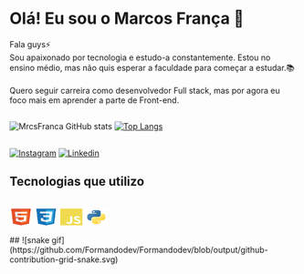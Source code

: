 # Olá! Eu sou o Marcos França 👋

Fala guys⚡ <br>
Sou apaixonado por tecnologia e estudo-a constantemente. Estou no ensino médio, mas não quis esperar a faculdade para começar a estudar.📚 <br> <br> 
Quero seguir carreira como desenvolvedor Full stack, mas por agora eu foco mais em aprender a parte de Front-end. <br>

##

![MrcsFranca GitHub stats](https://github-readme-stats.vercel.app/api?username=MrcsFranca&show_icons=true&theme=radical&count_private=true)
[![Top Langs](https://github-readme-stats.vercel.app/api/top-langs/?username=MrcsFranca&layout=compact&theme=radical)](https://github.com/MrcsFranca/github-readme-stats)

##

[![Instagram](https://img.shields.io/badge/Instagram-E4405F?style=for-the-badge&logo=instagram&logoColor=white)](https://instagram.com/mrcsfranca)
[![Linkedin](https://img.shields.io/badge/LinkedIn-0077B5?style=for-the-badge&logo=linkedin&logoColor=white)](https://linkedin.com/in/mrcsfranca)


## Tecnologias que utilizo

<div style="display: inline_block"><br>
  <img align="center" alt="Mrcs-HTML" height="30" width="40" src="https://raw.githubusercontent.com/devicons/devicon/master/icons/html5/html5-original.svg">
  <img align="center" alt="Mrcs-CSS" height="30" width="40" src="https://raw.githubusercontent.com/devicons/devicon/master/icons/css3/css3-original.svg">
  <img align="center" alt="Mrcs-Js" height="30" width="40" src="https://raw.githubusercontent.com/devicons/devicon/master/icons/javascript/javascript-plain.svg">
  <img align="center" alt="Mrcs-Python" height="30" width="40" src="https://raw.githubusercontent.com/devicons/devicon/master/icons/python/python-original.svg">
</div>

<br>
##
![snake gif](https://github.com/Formandodev/Formandodev/blob/output/github-contribution-grid-snake.svg)
